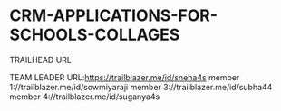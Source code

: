 # CRM-APPLICATIONS-FOR-SCHOOLS-COLLAGES
TRAILHEAD URL

TEAM LEADER URL:https://trailblazer.me/id/sneha4s
member 1://trailblazer.me/id/sowmiyaraji
member 3://trailblazer.me/id/subha44
member 4://trailblazer.me/id/suganya4s
